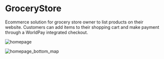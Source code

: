 # GroceryStore
Ecommerce solution for grocery store owner to list products on their website. Customers can add items to their shopping cart and make payment through a WorldPay integrated checkout. 

![homepage](GroceryStore/ValueVille_Screenshots/customer_views/homepage.png)

![homepage_bottom_map](GroceryStore/ValueVille_Screenshots/customer_views/homepage_2.png)
